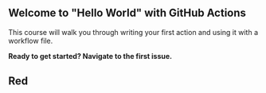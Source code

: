 ## Welcome to "Hello World" with GitHub Actions

This course will walk you through writing your first action and using it with a workflow file. 

**Ready to get started? Navigate to the first issue.**
## Red
